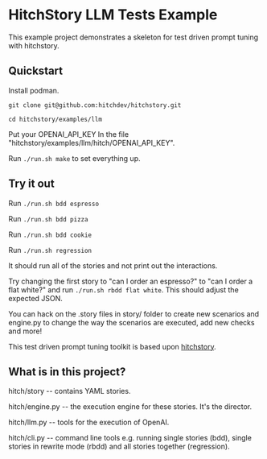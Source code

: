 # HitchStory LLM Tests Example

This example project demonstrates a skeleton for test driven prompt tuning
with hitchstory.

## Quickstart

Install podman.

`git clone git@github.com:hitchdev/hitchstory.git`

`cd hitchstory/examples/llm`

Put your OPENAI_API_KEY In the file "hitchstory/examples/llm/hitch/OPENAI_API_KEY".

Run `./run.sh make` to set everything up.

## Try it out

Run `./run.sh bdd espresso`

Run `./run.sh bdd pizza`

Run `./run.sh bdd cookie`

Run `./run.sh regression`

It should run all of the stories and not print out the interactions.

Try changing the first story to "can I order an espresso?" to "can I order a flat white?" and run `./run.sh rbdd flat white`. This should adjust the expected JSON.

You can hack on the .story files in story/ folder to create new scenarios and
engine.py to change the way the scenarios are executed, add new checks and more!

This test driven prompt tuning toolkit is based upon [hitchstory](https://hitchdev.com/hitchstory).

## What is in this project?

hitch/story -- contains YAML stories.

hitch/engine.py -- the execution engine for these stories. It's the director.

hitch/llm.py -- tools for the execution of OpenAI.

hitch/cli.py -- command line tools e.g. running single stories (bdd), single stories in rewrite mode (rbdd) and all stories together (regression).
